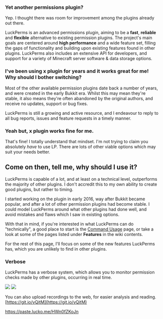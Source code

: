 ### Yet another permissions plugin?
Yep. I thought there was room for improvement among the plugins already out there.

LuckPerms is an advanced permissions plugin, aiming to be a **fast**, **reliable** and **flexible** alternative to existing permission plugins. The project's main goals are centered around **high performance** and a wide feature set, filling the gaps of functionality and building upon existing features found in other plugins. LuckPerms also includes an extensive API for developers, and support for a variety of Minecraft server software & data storage options.

### I've been using x plugin for years and it works great for me! Why should I bother switching?
Most of the other available permission plugins date back a number of years, and were created in the early Bukkit era. Whilst this may mean they're stable, it also means they're often abandoned by the original authors, and receive no updates, support or bug fixes.

LuckPerms is still a growing and active resource, and I endeavour to reply to all bug reports, issues and feature requests in a timely manner.

### Yeah but, x plugin works fine for me.
That's fine! I totally understand that mindset. I'm not trying to claim you absolutely *have* to use LP. There are lots of other viable options which may suit your needs better.

## Come on then, tell me, why should I use it?
LuckPerms is capable of a lot, and at least on a technical level, outperforms the majority of other plugins. I don't accredit this to my own ability to create good plugins, but rather to timing.

I started working on the plugin in early 2016, way after Bukkit became popular, and after a lot of other permission plugins had become stable. I could model LuckPerms around what other plugins had done well, and avoid mistakes and flaws which I saw in existing options. 

With that in mind, if you're interested in what LuckPerms can do "technically", a good place to start is the [Command Usage](https://github.com/lucko/LuckPerms/wiki/Command-Usage) page, or take a look at some of the pages listed under **Features** in the wiki contents.

For the rest of this page, I'll focus on some of the new features LuckPerms has, which you are unlikely to find in other plugins.

### Verbose
LuckPerms has a verbose system, which allows you to monitor permission checks made by other plugins, occurring in real time.

![](https://thumbs.gfycat.com/FearlessVelvetyBellfrog-size_restricted.gif)
![](https://thumbs.gfycat.com/DistortedMetallicLabradorretriever-size_restricted.gif)

You can also upload recordings to the web, for easier analysis and reading.
[https://git.io/vQitM](https://git.io/vQitM)




https://paste.lucko.me/HWn0fZKoJn

